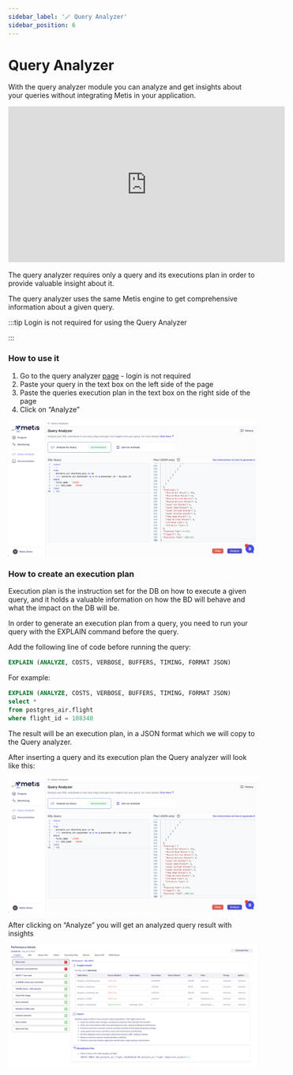 ```yaml
---
sidebar_label: '🪄 Query Analyzer'
sidebar_position: 6
---
```


# Query Analyzer

With the query analyzer module you can analyze and get insights about your queries without integrating Metis in your application.

<center>
<iframe width="560" height="315" src="https://www.youtube.com/embed/Hlah3Gvjf_E?si=zd6mDCGZxkk`" title="YouTube video player" frameborder="0" allow="accelerometer; autoplay; clipboard-write; encrypted-media; gyroscope; picture-in-picture; web-share" allowfullscreen></iframe>
</center>

The query analyzer requires only a query and its executions plan in order to provide valuable insight about it.

The query analyzer uses the same Metis engine to get comprehensive information about a given query.

:::tip
Login is not required for using the Query Analyzer

:::

### How to use it

1. Go to the query analyzer [page](https://demo.metisdata.io/query-analysis) - login is not required
2. Paste your query in the text box on the left side of the page
3. Paste the queries execution plan in the text box on the right side of the page
4. Click on “Analyze”

![“Analyze”](Query%20analyzer/analyzer_full.png)

### How to create an execution plan

Execution plan is the instruction set for the DB on how to execute a given query, and it holds a valuable information on how the BD will behave and what the impact on the DB will be.

In order to generate an execution plan from a query, you need to run your query with the EXPLAIN command before the query.

Add the following line of code before running the query:

```sql
EXPLAIN (ANALYZE, COSTS, VERBOSE, BUFFERS, TIMING, FORMAT JSON)
```

For example:

```sql
EXPLAIN (ANALYZE, COSTS, VERBOSE, BUFFERS, TIMING, FORMAT JSON)
select *
from postgres_air.flight
where flight_id = 108340
```

The result will be an execution plan, in a JSON format which we will copy to the Query analyzer.

After inserting a query and its execution plan the Query analyzer will look like this:

![“Analyze”](Query%20analyzer/analyzer_full.png)

After clicking on “Analyze” you will get an analyzed query result with insights

![Screenshot 2023-08-29 at 18.53.27.png](Query%20analyzer/Screenshot_2023-08-29_at_18.53.27.png)
